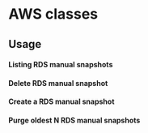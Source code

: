 # AWS classes

## Usage

#### Listing RDS manual snapshots 


#### Delete RDS manual snapshot 


#### Create a RDS manual snapshot 


#### Purge oldest N RDS manual snapshots 



